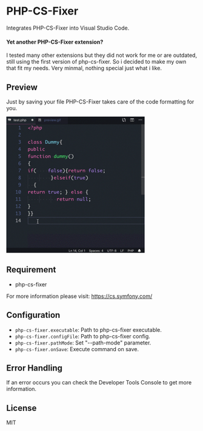# PHP-CS-Fixer

Integrates PHP-CS-Fixer into Visual Studio Code.

#### Yet another PHP-CS-Fixer extension?

I tested many other extensions but they did not work for me or are outdated, still using the first version of php-cs-fixer. So i decided to make my own that fit my needs. Very minmal, nothing special just what i like.

## Preview

Just by saving your file PHP-CS-Fixer takes care of the code formatting for you.

![preview](preview.gif)

## Requirement

* php-cs-fixer

For more information please visit: https://cs.symfony.com/

## Configuration

* `php-cs-fixer.executable`: Path to php-cs-fixer executable.
* `php-cs-fixer.configFile`: Path to php-cs-fixer config.
* `php-cs-fixer.pathMode`: Set "--path-mode" parameter.
* `php-cs-fixer.onSave`: Execute command on save.

## Error Handling

If an error occurs you can check the Developer Tools Console to get more information.

## License

MIT
